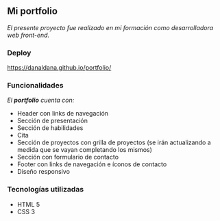 ## Mi portfolio
*El presente proyecto fue realizado en mi formación como desarrolladora web front-end.*

### Deploy
https://danaldana.github.io/portfolio/

### Funcionalidades

*El **portfolio** cuenta con:*

* Header con links de navegación
* Sección de presentación
* Sección de habilidades
* Cita
* Sección de proyectos con grilla de proyectos (se irán actualizando a medida que se vayan completando los mismos)
* Sección con formulario de contacto
* Footer con links de navegación e íconos de contacto
* Diseño responsivo

### Tecnologías utilizadas

* HTML 5
* CSS 3

